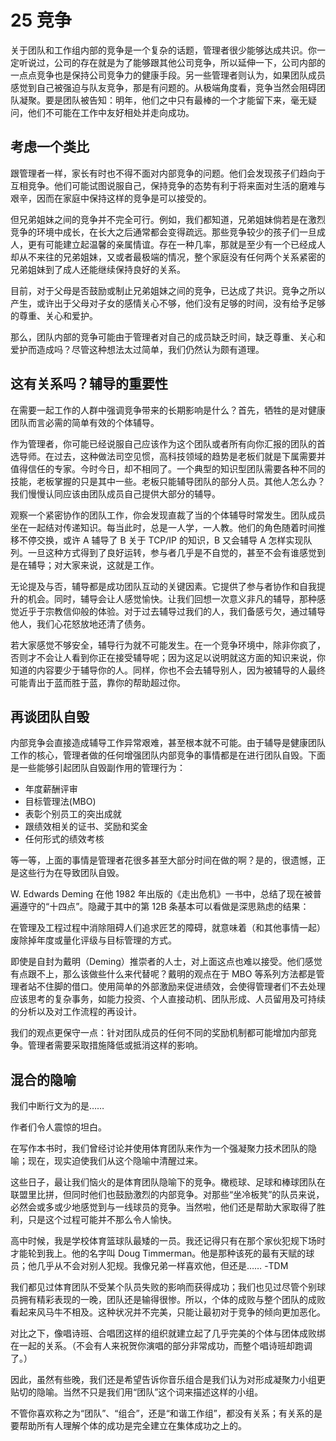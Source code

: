 # 25 竞争

关于团队和工作组内部的竞争是一个复杂的话题，管理者很少能够达成共识。你一定听说过，公司的存在就是为了能够跟其他公司竞争，所以延伸一下，公司内部的一点点竞争也是保持公司竞争力的健康手段。另一些管理者则认为，如果团队成员感觉到自己被强迫与队友竞争，那是有问题的。从极端角度看，竞争当然会阻碍团队凝聚。要是团队被告知：明年，他们之中只有最棒的一个才能留下来，毫无疑问，他们不可能在工作中友好相处并走向成功。

## 考虑一个类比

跟管理者一样，家长有时也不得不面对内部竞争的问题。他们会发现孩子们趋向于互相竞争。他们可能试图说服自己，保持竞争的态势有利于将来面对生活的磨难与艰辛，因而在家庭中保持这样的竞争是可以接受的。

但兄弟姐妹之间的竞争并不完全可行。例如，我们都知道，兄弟姐妹倘若是在激烈竞争的环境中成长，在长大之后通常都会变得疏远。那些竞争较少的孩子们一旦成人，更有可能建立起温馨的亲属情谊。存在一种几率，那就是至少有一个已经成人却从不来往的兄弟姐妹，又或者最极端的情况，整个家庭没有任何两个关系紧密的兄弟姐妹到了成人还能继续保持良好的关系。

目前，对于父母是否鼓励或制止兄弟姐妹之间的竞争，已达成了共识。竞争之所以产生，或许出于父母对子女的感情关心不够，他们没有足够的时间，没有给予足够的尊重、关心和爱护。

那么，团队内部的竞争可能由于管理者对自己的成员缺乏时间，缺乏尊重、关心和爱护而造成吗？尽管这种想法太过简单，我们仍然认为颇有道理。

## 这有关系吗？辅导的重要性

在需要一起工作的人群中强调竞争带来的长期影响是什么？首先，牺牲的是对健康团队而言必需的简单有效的个体辅导。

作为管理者，你可能已经说服自己应该作为这个团队或者所有向你汇报的团队的首选导师。在过去，这种做法司空见惯，高科技领域的趋势是老板们就是下属需要并值得信任的专家。今时今日，却不相同了。一个典型的知识型团队需要各种不同的技能，老板掌握的只是其中一些。老板只能辅导团队的部分人员。其他人怎么办？我们慢慢认同应该由团队成员自己提供大部分的辅导。

观察一个紧密协作的团队工作，你会发现直裁了当的个体辅导时常发生。团队成员坐在一起结对传递知识。每当此时，总是一人学，一人教。他们的角色随着时间推移不停交换，或许 A 辅导了 B 关于 TCP/IP 的知识，B 又会辅导 A 怎样实现队列。一旦这种方式得到了良好运转，参与者几乎是不自觉的，甚至不会有谁感觉到是在辅导；对大家来说，这就是工作。

无论提及与否，辅导都是成功团队互动的关键因素。它提供了参与者协作和自我提升的机会。同时，辅导会让人感觉愉快。让我们回想一次意义非凡的辅导，那种感觉近乎于宗教信仰般的体验。对于过去辅导过我们的人，我们备感亏欠，通过辅导他人，我们心花怒放地还清了债务。

若大家感觉不够安全，辅导行为就不可能发生。在一个竞争环境中，除非你疯了，否则才不会让人看到你正在接受辅导呢；因为这足以说明就这方面的知识来说，你知道的内容要少于辅导你的人。同样，你也不会去辅导别人，因为被辅导的人最终可能青出于蓝而胜于蓝，靠你的帮助超过你。

## 再谈团队自毁

内部竞争会直接造成辅导工作异常艰难，甚至根本就不可能。由于辅导是健康团队工作的核心，管理者做的任何增强团队内部竞争的事情都是在进行团队自毁。下面是一些能够引起团队自毁副作用的管理行为：

- 年度薪酬评审
- 目标管理法(MBO)
- 表彰个别员工的突出成就
- 跟绩效相关的证书、奖励和奖金
- 任何形式的绩效考核

等一等，上面的事情是管理者花很多甚至大部分时间在做的啊？是的，很遗憾，正是这些行为在导致团队自毁。

W. Edwards Deming 在他 1982 年出版的《走出危机》一书中，总结了现在被普遍遵守的“十四点”。隐藏于其中的第 12B 条基本可以看做是深思熟虑的结果：

在管理及工程过程中消除阻碍人们追求匠艺的障碍，就意味着（和其他事情一起）废除掉年度或量化评级与目标管理的方式。

即使是自封为戴明（Deming）推崇者的人士，对上面这点也难以接受。他们感觉有点跟不上，那么该做些什么来代替呢？戴明的观点在于 MBO 等系列方法都是管理者站不住脚的借口。使用简单的外部激励来促进绩效，会使得管理者们不去处理应该思考的复杂事务，如能力投资、个人直接动机、团队形成、人员留用及可持续的分析以及对工作流程的再设计。

我们的观点更保守一点：针对团队成员的任何不同的奖励机制都可能增加内部竞争。管理者需要采取措施降低或抵消这样的影响。

## 混合的隐喻

我们中断行文为的是……

作者们令人震惊的坦白。

在写作本书时，我们曾经讨论并使用体育团队来作为一个强凝聚力技术团队的隐喻；现在，现实迫使我们从这个隐喻中清醒过来。

这些日子，最让我们恼火的是体育团队隐喻下的竞争。橄榄球、足球和棒球团队在联盟里比拼，但同时他们也鼓励激烈的内部竞争。对那些“坐冷板凳”的队员来说，必然会或多或少地感觉到与一线球员的竞争。当然啦，他们还是帮助大家取得了胜利，只是这个过程可能并不那么令人愉快。

高中时候，我是学校体育篮球队最矮的一员。我还记得只有在那个家伙犯规下场时才能轮到我上。他的名字叫 Doug Timmerman。他是那种该死的最有天赋的球员；他几乎从不会对别人犯规。我像兄弟一样喜欢他，但还是……
-TDM

我们都见过体育团队不受某个队员失败的影响而获得成功；我们也见过尽管个别球员拥有精彩表现的一晚，团队还是输得很惨。所以，个体的成败与整个团队的成败看起来风马牛不相及。这种状况并不完美，只能让最初对于竞争的倾向更加恶化。

对比之下，像唱诗班、合唱团这样的组织就建立起了几乎完美的个体与团体成败绑在一起的关系。（不会有人来祝贺你演唱的部分非常成功，而整个唱诗班却跑调了。）

因此，虽然有些晚，我们还是希望告诉你音乐组合是我们认为对形成凝聚力小组更贴切的隐喻。当然不只是我们用“团队”这个词来描述这样的小组。

不管你喜欢称之为“团队”、“组合”，还是“和谐工作组”，都没有关系；有关系的是要帮助所有人理解个体的成功是完全建立在集体成功之上的。
